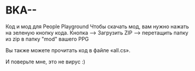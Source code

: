 # BKA--
Код и мод для People Playground Чтобы скачать мод, вам нужно нажать на зеленую кнопку кода. Кнопка --> Загрузить ZIP --> перетащить папку из zip в папку "mod" вашего PPG

Вы также можете прочитать код в файле «all.cs».

И поверьте мне, это не вирус :)

